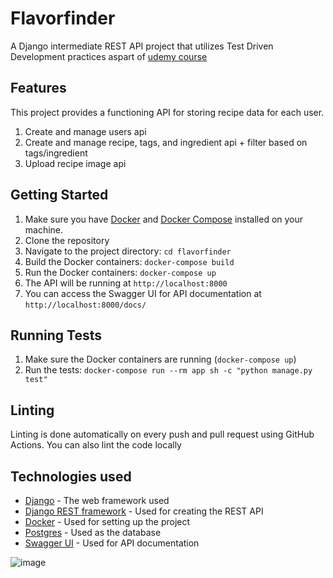 # Flavorfinder

A Django intermediate REST API project that utilizes Test Driven Development practices aspart of [udemy course](https://www.udemy.com/course/django-python-advanced/)

## Features
This project provides a functioning API for storing recipe data for each user.
1. Create and manage users api 
2. Create and manage recipe, tags, and ingredient api + filter based on tags/ingredient 
3. Upload recipe image api 

## Getting Started
1. Make sure you have [Docker](https://www.docker.com/) and [Docker Compose](https://docs.docker.com/compose/) installed on your machine.
2. Clone the repository
3. Navigate to the project directory: `cd flavorfinder`
4. Build the Docker containers: `docker-compose build`
5. Run the Docker containers: `docker-compose up`
6. The API will be running at `http://localhost:8000`
7. You can access the Swagger UI for API documentation at `http://localhost:8000/docs/`

## Running Tests
1. Make sure the Docker containers are running (`docker-compose up`)
2. Run the tests: `docker-compose run --rm app sh -c "python manage.py test"    `

## Linting
Linting is done automatically on every push and pull request using GitHub Actions. You can also lint the code locally 

## Technologies used
- [Django](https://www.djangoproject.com/) - The web framework used
- [Django REST framework](https://www.django-rest-framework.org/) - Used for creating the REST API
- [Docker](https://www.docker.com/) - Used for setting up the project
- [Postgres](https://www.postgresql.org/) - Used as the database
- [Swagger UI](https://swagger.io/tools/swagger-ui/) - Used for API documentation

![image](https://user-images.githubusercontent.com/111274957/214585904-cb95140a-6eb3-4439-bf1f-b0ce4c8a2178.png)
